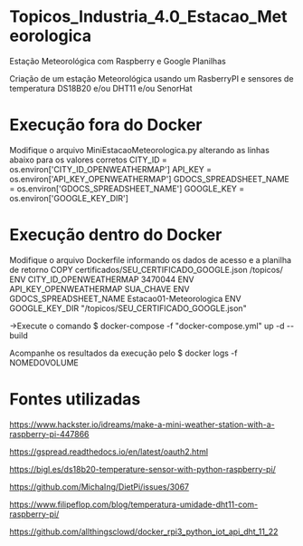 # Topicos_Industria_4.0_Estacao_Meteorologica
Estação Meteorológica com Raspberry e Google Planilhas

Criação de um estação Meteorológica usando um RasberryPI e sensores de temperatura DS18B20 e/ou DHT11 e/ou SenorHat

# Execução fora do Docker
Modifique o arquivo MiniEstacaoMeteorologica.py alterando as linhas abaixo para os valores corretos
CITY_ID = os.environ['CITY_ID_OPENWEATHERMAP']
API_KEY = os.environ['API_KEY_OPENWEATHERMAP'] 
GDOCS_SPREADSHEET_NAME = os.environ['GDOCS_SPREADSHEET_NAME']
GOOGLE_KEY = os.environ['GOOGLE_KEY_DIR']

# Execução dentro do Docker
Modifique o arquivo Dockerfile informando os dados de acesso e a planilha de retorno
COPY certificados/SEU_CERTIFICADO_GOOGLE.json /topicos/
ENV CITY_ID_OPENWEATHERMAP 3470044
ENV API_KEY_OPENWEATHERMAP SUA_CHAVE
ENV GDOCS_SPREADSHEET_NAME Estacao01-Meteorologica
ENV GOOGLE_KEY_DIR "/topicos/SEU_CERTIFICADO_GOOGLE.json"

->Execute o comando
$ docker-compose -f "docker-compose.yml" up -d --build

Acompanhe os resultados da execução pelo 
$ docker logs -f NOMEDOVOLUME

# Fontes utilizadas #
https://www.hackster.io/idreams/make-a-mini-weather-station-with-a-raspberry-pi-447866

https://gspread.readthedocs.io/en/latest/oauth2.html

https://bigl.es/ds18b20-temperature-sensor-with-python-raspberry-pi/

https://github.com/MichaIng/DietPi/issues/3067

https://www.filipeflop.com/blog/temperatura-umidade-dht11-com-raspberry-pi/

https://github.com/allthingsclowd/docker_rpi3_python_iot_api_dht_11_22
